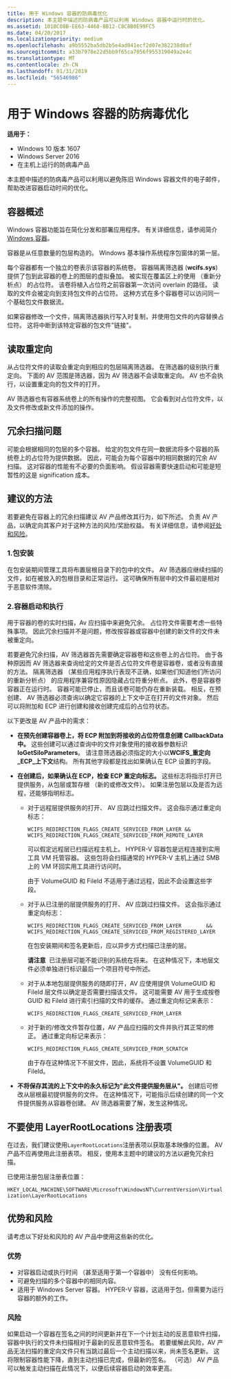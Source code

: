 ```yaml
---
title: 用于 Windows 容器的防病毒优化
description: 本主题中描述的防病毒产品可以利用 Windows 容器中运行时的优化。
ms.assetid: 101BC08B-EE63-4468-8B12-C8C8B0E99FC5
ms.date: 04/20/2017
ms.localizationpriority: medium
ms.openlocfilehash: a9b5552ba5db2b5e4ad041ecf2d07e382238d0af
ms.sourcegitcommit: a33b7978e22d5bb9f65ca7056f955319049a2e4c
ms.translationtype: MT
ms.contentlocale: zh-CN
ms.lasthandoff: 01/31/2019
ms.locfileid: "56546986"
---
```

# <a name="span-idifskanti-virusoptimizationforwindowscontainersspananti-virus-optimization-for-windows-containers"></a><span id="ifsk.anti-virus_optimization_for_windows_containers"></span>用于 Windows 容器的防病毒优化


**适用于：**
-   Windows 10 版本 1607
-   Windows Server 2016
-   在主机上运行的防病毒产品

本主题中描述的防病毒产品可以利用以避免陈旧 Windows 容器文件的电子邮件，帮助改进容器启动时间的优化。

## <a name="span-idcontaineroverviewspanspan-idcontaineroverviewspanspan-idcontaineroverviewspancontainer-overview"></a><span id="Container_overview"></span><span id="container_overview"></span><span id="CONTAINER_OVERVIEW"></span>容器概述


Windows 容器功能旨在简化分发和部署应用程序。 有关详细信息，请参阅简介[Windows 容器](https://msdn.microsoft.com/virtualization/windowscontainers/about/about_overview)。

容器是从任意数量的包层构造的。 Windows 基本操作系统程序包窗体的第一层。

每个容器都有一个独立的卷表示该容器的系统卷。 容器隔离筛选器 (**wcifs.sys**) 提供了包到此容器的卷上的图层的虚拟叠加。 被实现在覆盖区上的使用 （重新分析点） 的占位符。 该卷将植入占位符之前容器第一次访问 overlain 的路径。 读取的文件会被定向到支持包文件的占位符。 这种方式在多个容器卷可以访问同一个基础包文件数据流。

如果容器修改一个文件，隔离筛选器执行写入时复制，并使用包文件的内容替换占位符。 这将中断到该特定容器的包文件"链接"。

## <a name="span-idreadredirectionspanspan-idreadredirectionspanspan-idreadredirectionspanread-redirection"></a><span id="Read_redirection"></span><span id="read_redirection"></span><span id="READ_REDIRECTION"></span>读取重定向


从占位符文件的读取会重定向到相应的包层隔离筛选器。 在筛选器的级别执行重定向。 下面的 AV 范围是筛选器，因为 AV 筛选器不会读取重定向。 AV 也不会执行，以设置重定向的包文件的打开。

AV 筛选器也有容器系统卷上的所有操作的完整视图。 它会看到对占位符文件，以及文件修改或新文件添加的操作。

## <a name="span-idredundantscanningproblemspanspan-idredundantscanningproblemspanspan-idredundantscanningproblemspanredundant-scanning-problem"></a><span id="Redundant_scanning_problem"></span><span id="redundant_scanning_problem"></span><span id="REDUNDANT_SCANNING_PROBLEM"></span>冗余扫描问题


可能会根据相同的包层的多个容器。 给定的包文件在同一数据流将多个容器的系统卷上的占位符为提供数据。 因此，可能会为每个容器中的相同数据的冗余 AV 扫描。 这对容器的性能有不必要的负面影响。 假设容器需要快速启动和可能是短暂性的这是 signification 成本。

## <a name="span-idrecommendedapproachspanspan-idrecommendedapproachspanspan-idrecommendedapproachspanrecommended-approach"></a><span id="Recommended_approach"></span><span id="recommended_approach"></span><span id="RECOMMENDED_APPROACH"></span>建议的方法


若要避免在容器上的冗余扫描建议 AV 产品修改其行为，如下所述。 负责 AV 产品，以确定向其客户对于这种方法的风险/奖励权益。 有关详细信息，请参阅[好处和风险](#benefits-risks)。

### <a name="span-id1packageinstallspanspan-id1packageinstallspanspan-id1packageinstallspan1-package-install"></a><span id="1._Package_install"></span><span id="1._package_install"></span><span id="1._PACKAGE_INSTALL"></span>1.包安装

在包安装期间管理工具将布置层根目录下的包中的文件。 AV 筛选器应继续扫描的文件，如在被放入的包根目录和正常运行。 这可确保所有层中的文件最初是相对于恶意软件清除。

### <a name="span-id2containstartandexecutionspanspan-id2containstartandexecutionspanspan-id2containstartandexecutionspan2-container-start-and-execution"></a><span id="2._Contain_start_and_execution"></span><span id="2._contain_start_and_execution"></span><span id="2._CONTAIN_START_AND_EXECUTION"></span>2.容器启动和执行

用于容器的卷的实时扫描，Av 应扫描中来避免冗余。 占位符文件需要考虑一些特殊事项。 因此冗余扫描并不是问题，修改按容器或容器中创建的新文件的文件未被重定向。

若要避免冗余扫描，AV 筛选器首先需要确定容器卷和这些卷上的占位符。 由于各种原因而 AV 筛选器来查询给定的文件是否占位符文件卷是容器卷，或者没有直接的方法。 隔离筛选器 （某些应用程序执行表现不正确，如果他们知道他们所访问的重新分析点） 的应用程序兼容性原因隐藏占位符重分析点。 此外，卷是容器卷容器正在运行时。 容器可能已停止，而且该卷可能仍存在重新装载。 相反，在预创建、 AV 筛选器必须查询以确定它容器的上下文中正在打开的文件对象。 然后可以将附加和 ECP 进行创建和接收创建完成后的占位符状态。

以下更改是 AV 产品中的需求：

-   **在预先创建容器卷上，将 ECP 附加到将接收的占位符信息创建 CallbackData 中。** 这些创建可以通过查询中的文件对象使用的接收器参数标识**IoGetSiloParameters**。 请注意筛选器必须指定的大小以**WCIFS\_重定向\_ECP\_上下文**结构。 所有其他字段都是找出如果确认在 ECP 设置的字段。

-   **在创建后，如果确认在 ECP，检查 ECP 重定向标志。** 这些标志将指示打开已提供服务，从包层或暂存根 （新的或修改文件）。 如果注册包层以及是否为远程，还能够指明标志。

    -   对于远程层提供服务的打开、 AV 应跳过扫描文件。 这会指示通过重定向标志：

        `WCIFS_REDIRECTION_FLAGS_CREATE_SERVICED_FROM_LAYER && WCIFS_REDIRECTION_FLAGS_CREATE_SERVICED_FROM_REMOTE_LAYER`

        可以假定远程层已扫描远程主机上。 HYPER-V 容器包是远程连接到实用工具 VM 托管容器。 这些包将会扫描通常的 HYPER-V 主机上通过 SMB 上的 VM 环回实用工具进行访问时。

        由于 VolumeGUID 和 FileId 不适用于通过远程，因此不会设置这些字段。

    -   对于从已注册的层提供服务的打开、 AV 应跳过扫描文件。 这会指示通过重定向标志：

        `WCIFS_REDIRECTION_FLAGS_CREATE_SERVICED_FROM_LAYER        &&  WCIFS_REDIRECTION_FLAGS_CREATE_SERVICED_FROM_REGISTERED_LAYER`

        在包安装期间和签名更新后，应以异步方式扫描已注册的层。

        **请注意**  已注册层可能不能识别的系统在将来。 在这种情况下，本地层文件必须单独进行标识最后一个项目符号中所述。

         

    -   对于从本地包层提供服务的随即打开，AV 应使用提供 VolumeGUID 和 FileId 层文件以确定是否需要扫描该文件。 这可能需要 AV 用于生成按卷 GUID 和 FileId 进行索引扫描的文件的缓存。 通过重定向标记来表示：

        `WCIFS_REDIRECTION_FLAGS_CREATE_SERVICED_FROM_LAYER`

    -   对于新的/修改文件暂存位置，AV 产品应扫描的文件并执行其正常的修正。 通过重定向标记来表示：

        `WCIFS_REDIRECTION_FLAGS_CREATE_SERVICED_FROM_SCRATCH`

        由于存在这种情况下不层文件，因此，系统将不设置 VolumeGUID 和 FileId。

-   **不将保存其流的上下文中的永久标记为"此文件提供服务层从"。** 创建后可修改从层根最初提供服务的文件。 在这种情况下，可能指示后续创建的同一个文件提供服务从容器卷创建。 AV 筛选器需要了解，发生这种情况。

## <a name="span-iddontusethelayerrootlocationsregistrykeyspanspan-iddontusethelayerrootlocationsregistrykeyspanspan-iddontusethelayerrootlocationsregistrykeyspandont-use-the-layerrootlocations-registry-key"></a><span id="Don_t_use_the_LayerRootLocations_registry_key"></span><span id="don_t_use_the_layerrootlocations_registry_key"></span><span id="DON_T_USE_THE_LAYERROOTLOCATIONS_REGISTRY_KEY"></span>不要使用 LayerRootLocations 注册表项


在过去，我们建议使用`LayerRootLocations`注册表项以获取基本映像的位置。 AV 产品不应再使用此注册表项。 相反，使用本主题中的建议的方法以避免冗余扫描。

已使用注册包层注册表位置：

`HKEY_LOCAL_MACHINE\SOFTWARE\Microsoft\WindowsNT\CurrentVersion\Virtualization\LayerRootLocations`

## <a name="span-idbenefits-risksspanspan-idbenefits-risksspanbenefits-and-risks"></a><span id="benefits-risks"></span><span id="BENEFITS-RISKS"></span>优势和风险


请考虑以下好处和风险的 AV 产品中使用这些新的优化。

### <a name="span-idbenefitsspanspan-idbenefitsspanspan-idbenefitsspanbenefits"></a><span id="Benefits"></span><span id="benefits"></span><span id="BENEFITS"></span>优势

-   对容器启动或执行时间 （甚至适用于第一个容器中） 没有任何影响。
-   可避免扫描的多个容器中的相同内容。
-   适用于 Windows Server 容器。 HYPER-V 容器，这适用于包，但需要为运行容器的额外的工作。 

### <a name="span-idrisksspanspan-idrisksspanspan-idrisksspanrisks"></a><span id="Risks"></span><span id="risks"></span><span id="RISKS"></span>风险

如果启动一个容器在签名之间的时间更新并在下一个计划主动的反恶意软件扫描，容器中执行的文件未扫描相对于最新的反恶意软件签名。 若要缓解此风险，AV 产品无法扫描的重定向文件只有当跳过最后一个主动扫描以来，尚未签名更新。 这将限制容器性能下降，直到主动扫描已完成，但最新的签名。 （可选） AV 产品可以触发主动扫描在此情况下，以便后续容器启动的效率更高。

 

 




